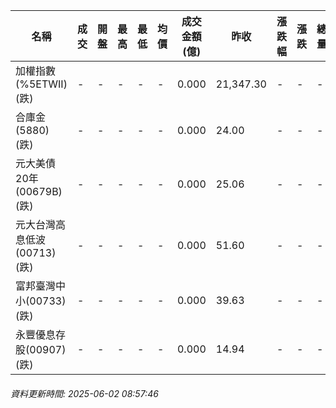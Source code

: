 | 名稱 | 成交 | 開盤 | 最高 | 最低 | 均價 | 成交金額(億) | 昨收 | 漲跌幅 | 漲跌 | 總量 | 昨量 | 振幅 |
| -------- | -------- | -------- | -------- |-------- | -------- | -------- |-------- |-------- |-------- | -------- | -------- |-------- |
|加權指數(%5ETWII) (跌)|-|-|-|-|-|0.000|21,347.30|-|-|-|-|0.00%|
|合庫金(5880) (跌)|-|-|-|-|-|0.000|24.00|-|-|-|-|0.00%|
|元大美債20年(00679B) (跌)|-|-|-|-|-|0.000|25.06|-|-|-|-|0.00%|
|元大台灣高息低波(00713) (跌)|-|-|-|-|-|0.000|51.60|-|-|-|-|0.00%|
|富邦臺灣中小(00733) (跌)|-|-|-|-|-|0.000|39.63|-|-|-|-|0.00%|
|永豐優息存股(00907) (跌)|-|-|-|-|-|0.000|14.94|-|-|-|-|0.00%|
###### 資料更新時間: 2025-06-02 08:57:46
